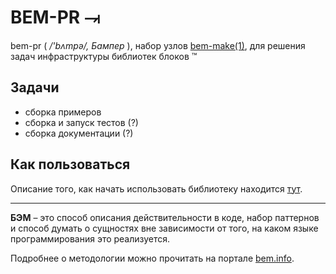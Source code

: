 BEM-PR ⥗
========

bem-pr ( */'bʌmpə/, Бампер* ), набор узлов
[bem-make(1)](http://github.com/bem/bem-tools), для решения задач инфраструктуры
библиотек блоков ™

Задачи
------

  * сборка примеров
  * сборка и запуск тестов (?)
  * сборка документации (?)

Как пользоваться
----------------

Описание того, как начать использовать библиотеку находится
[тут](docs/howto.ru.md).

---

**БЭМ** – это способ описания действительности в коде, набор паттернов и способ
думать о сущностях вне зависимости от того, на каком языке программирования 
это реализуется.

Подробнее о методологии можно прочитать на портале [bem.info](http://ru.bem.info).
